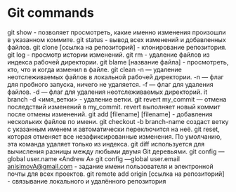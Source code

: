 # Git commands

git show - позволяет просмотреть, какие именно изменения произошли в указанном коммите.
git status - вывод всех изменений и добавленных файлов.
git clone [ссылка на репозиторий] - клонирование репозитория.
git log - просмотр истории изменений.
git rm - удаление файлов из индекса рабочей директории.
git blame [название файла] - просмотреть, кто, что и когда изменил в файле.
git clean -n — удаление неотслеживаемых файлов в локальной рабочей директории. -n — флаг для пробного запуска, ничего не удаляется. -f — флаг для удаления файлов. -d — флаг для удаления неотслеживаемых директорий. 
it branch -d <имя_ветки> - удаление ветки.
git revert my_commit — отмена последствий изменений в my_commit. revert выполняет новый коммит после отмены изменений. 
git add [filename] [filename] - добавления нескольких файлов по имени. 
git checkout -b branch-name создаст ветку с указанным именем и автоматически переключится на неё.
git reset, которая отменяет все незафиксированные изменения. По умолчанию, эта команда удаляет только из индекса. 
git diff используется для вычисления разницы между любыми двумя Git деревьями.
git config —global user.name «Andrew A» git config —global user.email anisimovA@gmail.com - задание имени пользователя и электронной почты для всех проектов.
git remote add origin [ссылка на репозиторий] - связывание локального и удалённого репозитория
